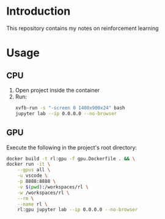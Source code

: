 # Introduction

This repository contains my notes on reinforcement learning

# Usage

## CPU

1. Open project inside the container
2. Run:
    ```bash
    xvfb-run -s "-screen 0 1400x900x24" bash
    jupyter lab --ip 0.0.0.0 --no-browser
    ```


## GPU

Execute the following in the project's root directory:

```bash
docker build -t rl:gpu -f gpu.Dockerfile . && \
docker run -it \
    --gpus all \
    -u vscode \
    -p 8888:8888 \
    -v $(pwd):/workspaces/rl \
    -w /workspaces/rl \
    --rm \
    --name rl \
    rl:gpu jupyter lab --ip 0.0.0.0 --no-browser
```
